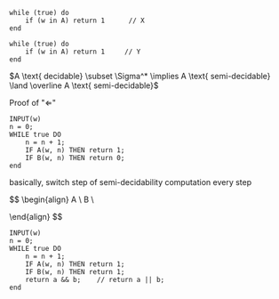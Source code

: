 

```
while (true) do
	if (w in A) return 1      // X
end

while (true) do
	if (w in A) return 1     // Y
end
```

$A \text{ decidable} \subset \Sigma^* \implies A \text{ semi-decidable} \land \overline A \text{ semi-decidable}$

Proof of "$\Longleftarrow$" 
```
INPUT(w)
n = 0;
WHILE true DO
	n = n + 1;
	IF A(w, n) THEN return 1;
	IF B(w, n) THEN return 0;
end
```
basically, switch step of semi-decidability computation every step 


$$
\begin{align}
A \\
B \\

\end{align}
$$
```
INPUT(w)
n = 0;
WHILE true DO
	n = n + 1;
	IF A(w, n) THEN return 1;
	IF B(w, n) THEN return 1;
	return a && b;    // return a || b;
end
```
